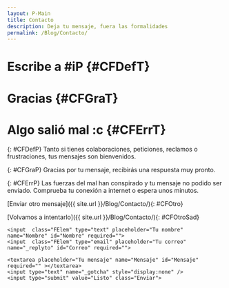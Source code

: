 ```yaml
---
layout: P-Main
title: Contacto
description: Deja tu mensaje, fuera las formalidades
permalink: /Blog/Contacto/
---
```


# Escribe a #iP 		{#CFDefT}

# Gracias 				{#CFGraT}

# Algo salió mal :c 	{#CFErrT}

{: #CFDefP}
Tanto si tienes colaboraciones, peticiones, reclamos o frustraciones, tus mensajes son bienvenidos.

{: #CFGraP}
Gracias por tu mensaje, recibirás una respuesta muy pronto.

{: #CFErrP}
Las fuerzas del mal han conspirado y tu mensaje no podido ser enviado. Comprueba tu conexión a internet o espera unos minutos.

[Enviar otro mensaje]({{ site.url }}/Blog/Contacto/){: #CFOtro}

[Volvamos a intentarlo]({{ site.url }}/Blog/Contacto/){: #CFOtroSad}

<form id="ContactForm" method="POST">
	<input type="hidden" name="_subject" value="Mensaje desde el blog de #IP" />

	<input  class="FElem" type="text" placeholder="Tu nombre" name="Nombre" id="Nombre" required="">
	<input  class="FElem" type="email" placeholder="Tu correo" name="_replyto" id="Correo" required="">
	
	<textarea placeholder="Tu mensaje" name="Mensaje" id="Mensaje" required="" ></textarea>
	<input type="text" name="_gotcha" style="display:none" />
	<input type="submit" value="Listo" class="Enviar">
</form>
<script src="{{ site.iP-Sources }}/JS/Universal/ContactForm.js"></script>